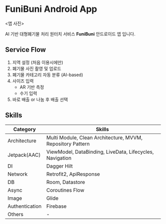 # FuniBuni Android App

<앱 사진>

AI 기반 대형폐기물 처리 원터치 서비스 **FuniBuni** 안드로이드 앱 입니다.


## Service Flow

1. 지역 설정 (처음 이용시에만)
2. 폐기물 사진 촬영 및 업로드
3. 폐기물 카테고리 자동 분류 (AI-based)
4. 사이즈 입력
   - AR 기반 측정
   - 수기 입력
5. 바로 배출 or 나눔 후 배출 선택


## Skills

| Category       | Skills                                                     |
|----------------|------------------------------------------------------------|
| Architecture   | Multi Module, Clean Architecture, MVVM, Repository Pattern |
| Jetpack(AAC)   | ViewModel, DataBinding, LiveData, Lifecycles, Navigation   |
| DI             | Dagger Hilt                                                |
| Network        | Retrofit2, ApiResponse                                     |
| DB             | Room, Datastore                                            |
| Async          | Coroutines Flow                                            |
| Image          | Glide                                                      |
| Authentication | Firebase                                                   |
| Others         | -                                                          |
